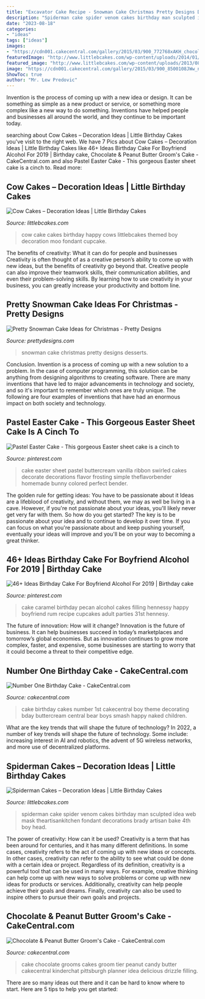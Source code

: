 ```yaml
---
title: "Excavator Cake Recipe - Snowman Cake Christmas Pretty Designs Desserts"
description: "Spiderman cake spider venom cakes birthday man sculpted idea web mask theartisankitchen fondant decorations brady artisan bake 4th boy head"
date: "2023-08-18"
categories:
- "ideas"
tags: ["ideas"]
images:
- "https://cdn001.cakecentral.com/gallery/2015/03/900_772768xAKH_chocolate-amp-peanut-butter-grooms-cake.jpg"
featuredImage: "http://www.littlebcakes.com/wp-content/uploads/2014/01/Cow-Cake-Images.jpg"
featured_image: "http://www.littlebcakes.com/wp-content/uploads/2013/08/Black-Spiderman-Cake.jpg"
image: "https://cdn001.cakecentral.com/gallery/2015/03/900_8500108JWw_number-one-birthday-cake.jpg"
ShowToc: true
author: "Mr. Lew Predovic"
---
```



Invention is the process of coming up with a new idea or design. It can be something as simple as a new product or service, or something more complex like a new way to do something. Inventions have helped people and businesses all around the world, and they continue to be important today.

	

		
searching about Cow Cakes – Decoration Ideas | Little Birthday Cakes you've visit to the right web. We have 7 Pics about Cow Cakes – Decoration Ideas | Little Birthday Cakes like 46+ Ideas Birthday Cake For Boyfriend Alcohol For 2019 | Birthday cake, Chocolate &amp; Peanut Butter Groom&#039;s Cake - CakeCentral.com and also Pastel Easter Cake - This gorgeous Easter sheet cake is a cinch to. Read more:
		
    
## Cow Cakes – Decoration Ideas | Little Birthday Cakes

<img loading=lazy src="http://www.littlebcakes.com/wp-content/uploads/2014/01/Cow-Cake-Images.jpg" onerror="this.onerror=null;this.src='https://tse1.mm.bing.net/th?id=OIP.VV2rx2fZXnAQTghthyjUpwHaJ4&amp;pid=15.1';" alt="Cow Cakes – Decoration Ideas | Little Birthday Cakes">

_Source: littlebcakes.com_

>cow cake cakes birthday happy cows littlebcakes themed boy decoration moo fondant cupcake. 

	

The benefits of creativity: What it can do for people and businesses
Creativity is often thought of as a creative person’s ability to come up with new ideas, but the benefits of creativity go beyond that. Creative people can also improve their teamwork skills, their communication abilities, and even their problem-solving skills. By learning how to use creativity in your business, you can greatly increase your productivity and bottom line.

    
## Pretty Snowman Cake Ideas For Christmas - Pretty Designs

<img loading=lazy src="http://www.prettydesigns.com/wp-content/uploads/2014/12/Desserts.jpg" onerror="this.onerror=null;this.src='https://tse2.mm.bing.net/th?id=OIP.rMdNlepkS8zfmm23vQJ5igHaJ3&amp;pid=15.1';" alt="Pretty Snowman Cake Ideas for Christmas - Pretty Designs">

_Source: prettydesigns.com_

>snowman cake christmas pretty designs desserts. 

	

Conclusion.
Invention is a process of coming up with a new solution to a problem. In the case of computer programming, this solution can be anything from designing algorithms to creating software. There are many inventions that have led to major advancements in technology and society, and so it's important to remember which ones are truly unique. The following are four examples of inventions that have had an enormous impact on both society and technology.

    
## Pastel Easter Cake - This Gorgeous Easter Sheet Cake Is A Cinch To

<img loading=lazy src="https://i.pinimg.com/736x/ae/20/d5/ae20d5544af451c88ab2c723a724ed6c.jpg" onerror="this.onerror=null;this.src='https://tse2.mm.bing.net/th?id=OIP.1NyGDPleWmryYnMLXR5yOgHaLF&amp;pid=15.1';" alt="Pastel Easter Cake - This gorgeous Easter sheet cake is a cinch to">

_Source: pinterest.com_

>cake easter sheet pastel buttercream vanilla ribbon swirled cakes decorate decorations flavor frosting simple theflavorbender homemade bunny colored perfect bender. 

	

The golden rule for getting ideas: You have to be passionate about it
Ideas are a lifeblood of creativity, and without them, we may as well be living in a cave. However, if you're not passionate about your ideas, you'll likely never get very far with them. So how do you get started? The key is to be passionate about your idea and to continue to develop it over time. If you can focus on what you're passionate about and keep pushing yourself, eventually your ideas will improve and you'll be on your way to becoming a great thinker.

    
## 46+ Ideas Birthday Cake For Boyfriend Alcohol For 2019 | Birthday Cake

<img loading=lazy src="https://i.pinimg.com/736x/f0/08/12/f0081247644cf024754a965267da170b.jpg" onerror="this.onerror=null;this.src='https://tse4.mm.bing.net/th?id=OIP.XqO_Q2UN4awlNUvMVwZdgwAAAA&amp;pid=15.1';" alt="46+ Ideas Birthday Cake For Boyfriend Alcohol For 2019 | Birthday cake">

_Source: pinterest.com_

>cake caramel birthday pecan alcohol cakes filling hennessy happy boyfriend rum recipe cupcakes adult parties 31st hennesy. 

	

The future of innovation: How will it change?
Innovation is the future of business. It can help businesses succeed in today’s marketplaces and tomorrow’s global economies. But as innovation continues to grow more complex, faster, and expensive, some businesses are starting to worry that it could become a threat to their competitive edge.

    
## Number One Birthday Cake - CakeCentral.com

<img loading=lazy src="https://cdn001.cakecentral.com/gallery/2015/03/900_8500108JWw_number-one-birthday-cake.jpg" onerror="this.onerror=null;this.src='https://tse4.mm.bing.net/th?id=OIP.vI52BmXfibClSX-6oWtRLwHaJ4&amp;pid=15.1';" alt="Number One Birthday Cake - CakeCentral.com">

_Source: cakecentral.com_

>cake birthday cakes number 1st cakecentral boy theme decorating bday buttercream central bear boys smash happy naked children. 

	

What are the key trends that will shape the future of technology?
In 2022, a number of key trends will shape the future of technology. Some include: increasing interest in AI and robotics, the advent of 5G wireless networks, and more use of decentralized platforms.

    
## Spiderman Cakes – Decoration Ideas | Little Birthday Cakes

<img loading=lazy src="http://www.littlebcakes.com/wp-content/uploads/2013/08/Black-Spiderman-Cake.jpg" onerror="this.onerror=null;this.src='https://tse3.mm.bing.net/th?id=OIP.R_lACbncJGtlykccyU3tDAHaJ4&amp;pid=15.1';" alt="Spiderman Cakes – Decoration Ideas | Little Birthday Cakes">

_Source: littlebcakes.com_

>spiderman cake spider venom cakes birthday man sculpted idea web mask theartisankitchen fondant decorations brady artisan bake 4th boy head. 

	

The power of creativity: How can it be used?
Creativity is a term that has been around for centuries, and it has many different definitions. In some cases, creativity refers to the act of coming up with new ideas or concepts. In other cases, creativity can refer to the ability to see what could be done with a certain idea or project. Regardless of its definition, creativity is a powerful tool that can be used in many ways. For example, creative thinking can help come up with new ways to solve problems or come up with new ideas for products or services. Additionally, creativity can help people achieve their goals and dreams. Finally, creativity can also be used to inspire others to pursue their own goals and projects.

    
## Chocolate &amp; Peanut Butter Groom&#039;s Cake - CakeCentral.com

<img loading=lazy src="https://cdn001.cakecentral.com/gallery/2015/03/900_772768xAKH_chocolate-amp-peanut-butter-grooms-cake.jpg" onerror="this.onerror=null;this.src='https://tse4.mm.bing.net/th?id=OIP.J3Z85xLhnAy6S3uoTDjZaAHaJ4&amp;pid=15.1';" alt="Chocolate &amp; Peanut Butter Groom&#039;s Cake - CakeCentral.com">

_Source: cakecentral.com_

>cake chocolate grooms cakes groom tier peanut candy butter cakecentral kinderchat pittsburgh planner idea delicious drizzle filling. 

	

There are so many ideas out there and it can be hard to know where to start. Here are 5 tips to help you get started: 

